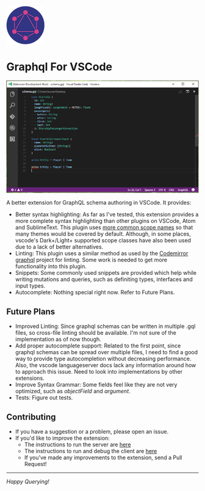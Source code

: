 !["Graphql For VSCode"](./client/images/logo.png)

# Graphql For VSCode

![A preview of the extension](./client/images/preview.png)

A better extension for GraphQL schema authoring in VSCode. It provides:
* Better syntax highlighting: As far as I've tested, this extension provides a more complete syntax highlighting than other plugins on VSCode, Atom and SublimeText. This plugin uses [more common scope names](https://www.sublimetext.com/docs/3/scope_naming.html#meta) so that many themes would be covered by default. Although, in some places, vscode's Dark+/Light+ supported scope classes have also been used due to a lack of better alternatives.
* Linting: This plugin uses a similar method as used by the [Codemirror graphql](https://github.com/graphql/codemirror-graphql) project for linting. Some work is needed to get more functionality into this plugin.
* Snippets: Some commonly used snippets are provided which help while writing mutations and queries, such as definiting types, interfaces and input types.
* Autocomplete: Nothing special right now. Refer to Future Plans.

## Future Plans

* Improved Linting: Since graphql schemas can be written in multiple .gql files, so cross-file linting should be available. I'm not sure of the implementation as of now though.
* Add proper autocomplete support: Related to the first point, since graphql schemas can be spread over multiple files, I need to find a good way to provide type autocompletion without decreasing performance. Also, the vscode languageserver docs lack any information around how to approach this issue. Need to look into implementations by other extensions.
* Improve Syntax Grammar: Some fields feel like they are not very optimized, such as *objectField* and *argument*.
* Tests: Figure out tests.


## Contributing

* If you have a suggestion or a problem, please open an issue.
* If you'd like to improve the extension:
  + The instructions to run the server are [here](./server/README.md)
  + The instructions to run and debug the client are [here](./client/README.md)
  + If you've made any improvements to the extension, send a Pull Request!

---

*Happy Querying!*
